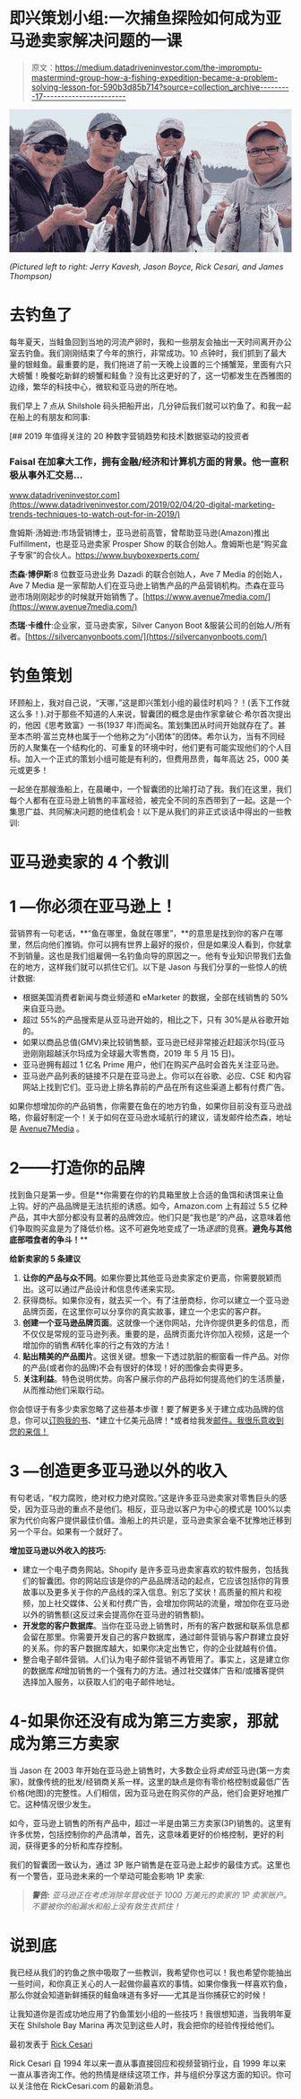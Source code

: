 # 即兴策划小组:一次捕鱼探险如何成为亚马逊卖家解决问题的一课

> 原文：<https://medium.datadriveninvestor.com/the-impromptu-mastermind-group-how-a-fishing-expedition-became-a-problem-solving-lesson-for-590b3d85b714?source=collection_archive---------17----------------------->

![](img/dc30e99c18e5f57e1ffd5ecea14c2405.png)

*(Pictured left to right: Jerry Kavesh, Jason Boyce, Rick Cesari, and James Thompson)*

# 去钓鱼了

每年夏天，当鲑鱼回到当地的河流产卵时，我和一些朋友会抽出一天时间离开办公室去钓鱼。我们刚刚结束了今年的旅行，非常成功。10 点钟时，我们抓到了最大量的银鲑鱼。最重要的是，我们拖进了前一天晚上设置的三个捕蟹笼，里面有六只大螃蟹！晚餐吃新鲜的螃蟹和鲑鱼？没有比这更好的了，这一切都发生在西雅图的边缘，繁华的科技中心，微软和亚马逊的所在地。

我们早上 7 点从 Shilshole 码头把船开出，几分钟后我们就可以钓鱼了。和我一起在船上的有朋友和同事:

[](https://www.datadriveninvestor.com/2019/02/04/20-digital-marketing-trends-techniques-to-watch-out-for-in-2019/) [## 2019 年值得关注的 20 种数字营销趋势和技术|数据驱动的投资者

### Faisal 在加拿大工作，拥有金融/经济和计算机方面的背景。他一直积极从事外汇交易…

www.datadriveninvestor.com](https://www.datadriveninvestor.com/2019/02/04/20-digital-marketing-trends-techniques-to-watch-out-for-in-2019/) 

詹姆斯·汤姆逊:市场营销博士，亚马逊前高管，曾帮助亚马逊(Amazon)推出 Fulfillment，也是亚马逊卖家 Prosper Show 的联合创始人。詹姆斯也是“购买盒子专家”的合伙人。https://www.buyboxexperts.com/

**杰森·博伊斯**:8 位数亚马逊业务 Dazadi 的联合创始人，Ave 7 Media 的创始人，Ave 7 Media 是一家帮助人们在亚马逊上销售产品的产品营销机构。杰森在亚马逊市场刚刚起步的时候就开始销售了。[https://www.avenue7media.com/](https://www.avenue7media.com/)

**杰瑞·卡维什**:企业家，亚马逊卖家，Silver Canyon Boot &服装公司的创始人/所有者。[https://silvercanyonboots.com/](https://silvercanyonboots.com/)

# 钓鱼策划

环顾船上，我对自己说，“天哪，”这是即兴策划小组的最佳时机吗？！(丢下工作就这么多！).对于那些不知道的人来说，智囊团的概念是由作家拿破仑·希尔首次提出的，他因《思考致富》一书(1937 年)而闻名。策划集团从时间开始就存在了。甚至本杰明·富兰克林也属于一个他称之为“小团体”的团体。希尔认为，当有不同经历的人聚集在一个结构化的、可重复的环境中时，他们更有可能实现他们的个人目标。加入一个正式的策划小组可能是有利的，但费用昂贵，每年高达 25，000 美元或更多！

一起坐在那艘渔船上，在晨曦中，一个智囊团的比喻打动了我。我们在这里，我们每个人都有在亚马逊上销售的丰富经验，被完全不同的东西带到了一起。这是一个集思广益、共同解决问题的绝佳机会！以下是从我们的非正式谈话中得出的一些教训:

# 亚马逊卖家的 4 个教训

# 1 —你必须在亚马逊上！

营销界有一句老话，**“鱼在哪里，鱼就在哪里”，**的意思是找到你的客户在哪里，然后向他们推销。你可以拥有世界上最好的报价，但是如果没人看到，你就拿不到销量。这也是我们组雇佣一名钓鱼向导的原因之一。他有专业知识带我们去鱼在的地方，这样我们就可以抓住它们。以下是 Jason 与我们分享的一些惊人的统计数据:

*   根据美国消费者新闻与商业频道和 eMarketer 的数据，全部在线销售的 50%来自亚马逊。
*   超过 55%的产品搜索是从亚马逊开始的，相比之下，只有 30%是从谷歌开始的。
*   如果以商品总值(GMV)来比较销售额，亚马逊已经非常接近赶超沃尔玛(亚马逊刚刚超越沃尔玛成为全球最大零售商，2019 年 5 月 15 日)。
*   亚马逊拥有超过 1 亿名 Prime 用户，他们在购买产品时会首先关注亚马逊。
*   亚马逊产品列表的链接不只是在亚马逊上。你可以在谷歌、必应、CSE 和内容网站上找到它们。亚马逊上排名靠前的产品在所有这些渠道上都有付费广告。

如果你想增加你的产品销售，你需要在鱼在的地方钓鱼，如果你目前没有亚马逊战略，你最好制定一个！关于如何在亚马逊水域航行的建议，请发邮件给杰森，地址是 [Avenue7Media](https://www.avenue7media.com/offerings) 。

# 2——打造你的品牌

找到鱼只是第一步。但是**你需要在你的钓具箱里放上合适的鱼饵和诱饵来让鱼上钩。好的产品品牌是无法抗拒的诱惑。如今，Amazon.com 上有超过 5.5 亿种产品，其中大部分都没有显著的品牌效应。他们只是“我也是”的产品，这意味着他们争取购买盒是为了降低价格。这不可避免地变成了一场*逐底*的竞赛。**避免与其他底部喂食者的争斗！****

**给新卖家的 5 条建议**

1.  **让你的产品与众不同**。如果你要比其他亚马逊卖家定价更高，你需要脱颖而出。这可以通过产品设计和信息传递来实现。
2.  获得商标。如果你没有，就去买一个。有了注册商标，你可以建立一个亚马逊品牌页面，在这里你可以分享你的真实故事，建立一个忠实的客户群。
3.  **创建一个亚马逊品牌页面**。这就像一个迷你网站，允许你提供更多的信息，而不仅仅是常规的亚马逊列表。重要的是，品牌页面允许你加入视频，这是一个增加你的销售*和*转化率的行之有效的方法！
4.  **贴出精美的产品图片**。这很关键。想象一下透过肮脏的橱窗看一件产品。对你的产品(或者你的品牌)不会有很好的体现！好的图像会卖得更多。
5.  **关注利益**。特色说明优势。向客户展示你的产品将如何提高他们的生活质量，从而推动他们采取行动。

你会惊讶于有多少卖家忽略了这些基本步骤！要了解更多关于建立成功品牌的信息，你可以[订购我的书](https://www.amazon.com/Rick-Cesari/e/B00430UUTO?ref_=pe_1724030_132998060)、*建立十亿美元品牌！*或者给我发[邮件。我很乐意收到您的来信！](https://rickcesari.com/contact/)

# 3 —创造更多亚马逊以外的收入

有句老话，“权力腐败，绝对权力绝对腐败。”这是许多亚马逊卖家对零售巨头的感受，因为亚马逊的重点不是他们。相反，亚马逊以客户为中心的模式是 100%以卖家为代价向客户提供最佳价值。渔船上的共识是，亚马逊卖家会毫不犹豫地迁移到另一个平台。如果有一个就好了。

**增加亚马逊以外收入的技巧:**

*   建立一个电子商务网站。Shopify 是许多亚马逊卖家喜欢的软件服务，包括我们的智囊团。你的网站应该是你的产品品牌活动的起点，它应该包括你的背景故事以及更多关于你的产品线的深入信息。别忘了奖状！高质量的照片和视频，加上社交媒体、公关和付费广告，会增加你网站的流量，增加你在亚马逊以外的销售额(这反过来会提高你在亚马逊的销售额)。
*   **开发您的客户数据库**。当你在亚马逊上销售时，所有的客户数据和联系信息都会留在那里。你需要开发自己的客户数据库，通过邮件营销与客户群建立良好的关系。你的客户数据库越大，如果你决定出售它，你的企业就越有价值。
*   整合电子邮件营销。人们认为电子邮件营销不再管用了。事实上，这是建立你的数据库*和*增加销售的一个强有力的方法。通过社交媒体广告和/或播客提供选择加入服务，以获取人们的电子邮件地址。

# 4-如果你还没有成为第三方卖家，那就成为第三方卖家

当 Jason 在 2003 年开始在亚马逊上销售时，大多数企业将*卖给*亚马逊(第一方卖家)，就像传统的批发/经销商关系一样。这里的缺点是你有零价格控制或最低广告价格(地图)的完整性。人们相信，因为亚马逊在购买你的产品，他们会更好地推广它。这种情况很少发生。

如今，亚马逊上销售的所有产品中，超过一半是由第三方卖家(3P)销售的。这里有许多优势，包括控制你的产品清单，首先，这意味着更好的价格控制，更好的利润，获得更多的分析和库存控制。

我们的智囊团一致认为，通过 3P 账户销售是在亚马逊上起步的最佳方式。这里也有一个警告，亚马逊未来的一个举动可能会影响 1P 卖家:

> ***警告:*** *亚马逊正在考虑消除年营收低于 1000 万美元的卖家的 1P 卖家账户。不要被你的船漏水和船上没有救生衣抓住！*

# **说到底**

我已经从我们的钓鱼之旅中吸取了一些教训，我希望你也可以！我也希望你能抽出一些时间，和你真正关心的人一起做你最喜欢的事情。如果你像我一样喜欢钓鱼，那么你就会知道新鲜捕获的鲑鱼味道有多好——尤其是当你捕获它的时候！

让我知道你是否成功地应用了钓鱼策划小组的一些技巧！我很想知道，当我明年夏天在 Shilshole Bay Marina 再次见到这些人时，我会把你的经验传授给他们。

最初发表于 [Rick Cesari](https://rickcesari.com/the-impromptu-mastermind-group-how-a-fishing-expedition-became-a-problem-solving-lesson-for-amazon-sellers/)

Rick Cesari 自 1994 年以来一直从事直接回应和视频营销行业，自 1999 年以来一直从事咨询工作。他的热情是继续这项工作，并与组织分享这方面的知识。你可以关注他在 RickCesari.com 的最新消息。